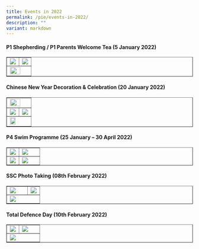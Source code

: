 ```yaml
---
title: Events in 2022
permalink: /pie/events-in-2022/
description: ""
variant: markdown
---
```

<h4><strong>P1 Shepherding / P1 Parents Welcome Tea (5 January 2022)</strong></h4>
<p></p>
<table style="border-collapse: collapse; width: 100%;" border="1">
<tbody>
<tr>
<td style="width: 50%;"><img src="/images/2021a.jpg"></td>
<td style="width: 50%;"><img src="/images/2021b.jpg"></td>
</tr>
<tr>
<td colspan="2"><img style="width: 75%;" src="/images/2021c.jpg"></td>
</tr>
</tbody>
</table>
<h4><strong>Chinese New Year Decoration &amp; Celebration (20 January 2022)</strong></h4>
<p></p>
<table style="border-collapse: collapse; width: 100%;" border="1">
<tbody>
<tr>
<td colspan="2"><img style="width: 75%;" src="/images/2021d.jpg"></td>
</tr>
<tr>
<td style="width: 50%;"><img src="/images/2021e.jpg"></td>
<td style="width: 50%;"><img src="/images/2021f.jpg"></td>
</tr>
<tr>
<td colspan="2"><img style="width: 55%;" src="/images/2021g.jpg"></td>
</tr>
</tbody>
</table>
<h4><strong>P4 Swim Programme (25 January – 30 April 2022)</strong></h4>
<p></p>
<table style="border-collapse: collapse; width: 100%;" border="1">
<tbody>
<tr>
<td style="width: 37%;"><img src="/images/2021h.jpg"></td>
<td style="width: 63%;"><img src="/images/2021i.jpg"></td>
</tr>
<tr>
<td style="width: 37%;"><img src="/images/2021j.jpg"></td>
<td style="width: 63%;"><img src="/images/2021k.jpg"></td>
</tr>
</tbody>
</table>
<h4><strong>SSC Photo Taking (08th February 2022)</strong></h4>
<table style="border-collapse: collapse; width: 100%;" border="1">
<tbody>
<tr>
<td style="width: 63%;"><img src="/images/2021l.jpg"></td>
<td style="width: 37%;"><img src="/images/2021m.jpg"></td>
</tr>
<tr>
<td colspan="2"><img src="/images/2021n.jpg"></td>
</tr>
</tbody>
</table>
<h4><strong>Total Defence Day (10th February 2022)</strong></h4>
<table style="border-collapse: collapse; width: 100%;" border="1">
<tbody>
<tr>
<td style="width: 37%;"><img src="/images/2021o.jpg"></td>
<td style="width: 63%;"><img src="/images/2021p.jpg"></td>
</tr>
<tr>
<td colspan="2"><img src="/images/2021q.jpg"></td>
</tr>
</tbody>
</table>